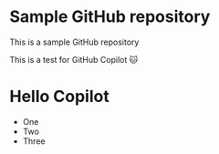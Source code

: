 # Sample GitHub repository

This is a sample GitHub repository

This is a test for GitHub Copilot 🐱

# Hello Copilot

- One
- Two
- Three
